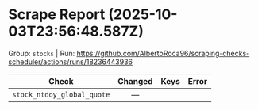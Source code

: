 # Scrape Report (2025-10-03T23:56:48.587Z)

Group: `stocks`  |  Run: https://github.com/AlbertoRoca96/scraping-checks-scheduler/actions/runs/18236443936

| Check | Changed | Keys | Error |
|---|:---:|:--|:--|
| `stock_ntdoy_global_quote` | — |  |  |
